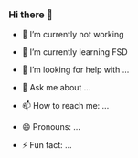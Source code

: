 ### Hi there 👋

- 🔭 I’m currently not working
- 🌱 I’m currently learning FSD
  
- 🤔 I’m looking for help with ...
- 💬 Ask me about ...
- 📫 How to reach me: ...
- 😄 Pronouns: ...
- ⚡ Fun fact: ...

